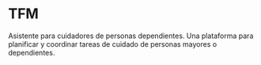 # TFM
Asistente para cuidadores de personas dependientes. Una plataforma para planificar y coordinar tareas de cuidado de personas mayores o dependientes.

